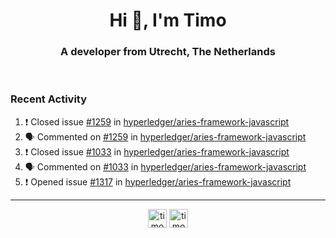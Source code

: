 <h1 align="center">Hi 👋, I'm Timo</h1>
<h3 align="center">A developer from Utrecht, The Netherlands</h3>
<br/>
<!-- https://github.com/rahuldkjain/github-profile-readme-generator --!>

<!--  <p align="left"><img src="https://github-readme-stats.vercel.app/api?username=timoglastra&show_icons=true&count_private=true&" alt="timoglastra" /></p> --!>

<!--
Github language stats
<p align="left"><img src="https://github-readme-stats.vercel.app/api/top-langs/?username=timoglastra&layout=compact" alt="timoglastra" /><p>
-->

<!-- Codestats language stats -->
<!-- <p align="left"><img src="https://codestats-readme.vercel.app/api/top-langs/?username=timoglastra&layout=compact&language_count=12" alt="timoglastra" /><p>    --!>
  
<h3>Recent Activity</h3>

<!--START_SECTION:activity-->
1. ❗️ Closed issue [#1259](https://github.com/hyperledger/aries-framework-javascript/issues/1259) in [hyperledger/aries-framework-javascript](https://github.com/hyperledger/aries-framework-javascript)
2. 🗣 Commented on [#1259](https://github.com/hyperledger/aries-framework-javascript/issues/1259) in [hyperledger/aries-framework-javascript](https://github.com/hyperledger/aries-framework-javascript)
3. ❗️ Closed issue [#1033](https://github.com/hyperledger/aries-framework-javascript/issues/1033) in [hyperledger/aries-framework-javascript](https://github.com/hyperledger/aries-framework-javascript)
4. 🗣 Commented on [#1033](https://github.com/hyperledger/aries-framework-javascript/issues/1033) in [hyperledger/aries-framework-javascript](https://github.com/hyperledger/aries-framework-javascript)
5. ❗️ Opened issue [#1317](https://github.com/hyperledger/aries-framework-javascript/issues/1317) in [hyperledger/aries-framework-javascript](https://github.com/hyperledger/aries-framework-javascript)
<!--END_SECTION:activity-->

---

<p align="center">
<a href="https://twitter.com/timoglastra" target="blank"><img align="center" src="https://cdn.jsdelivr.net/npm/simple-icons@3.0.1/icons/twitter.svg" alt="timoglastra" height="30" width="30" /></a>
<a href="https://linkedin.com/in/timoglastra" target="blank"><img align="center" src="https://cdn.jsdelivr.net/npm/simple-icons@3.0.1/icons/linkedin.svg" alt="timoglastra" height="30" width="30" /></a>
</p>



